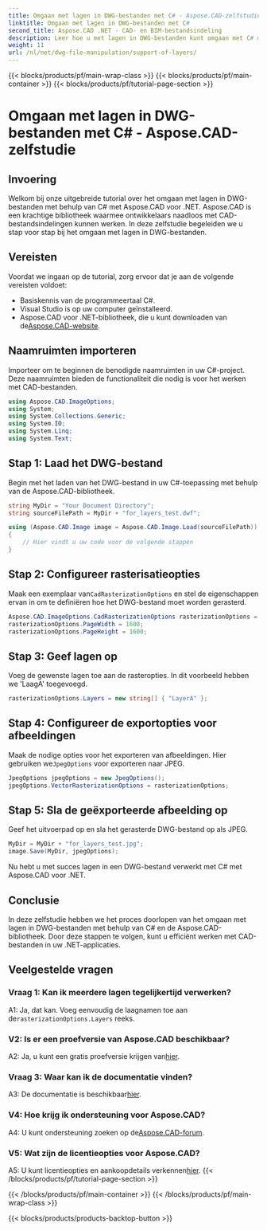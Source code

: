 ```yaml
---
title: Omgaan met lagen in DWG-bestanden met C# - Aspose.CAD-zelfstudie
linktitle: Omgaan met lagen in DWG-bestanden met C#
second_title: Aspose.CAD .NET - CAD- en BIM-bestandsindeling
description: Leer hoe u met lagen in DWG-bestanden kunt omgaan met C# met Aspose.CAD voor .NET. Stapsgewijze handleiding voor efficiënte manipulatie van CAD-bestanden.
weight: 11
url: /nl/net/dwg-file-manipulation/support-of-layers/
---
```


{{< blocks/products/pf/main-wrap-class >}}
{{< blocks/products/pf/main-container >}}
{{< blocks/products/pf/tutorial-page-section >}}

# Omgaan met lagen in DWG-bestanden met C# - Aspose.CAD-zelfstudie

## Invoering

Welkom bij onze uitgebreide tutorial over het omgaan met lagen in DWG-bestanden met behulp van C# met Aspose.CAD voor .NET. Aspose.CAD is een krachtige bibliotheek waarmee ontwikkelaars naadloos met CAD-bestandsindelingen kunnen werken. In deze zelfstudie begeleiden we u stap voor stap bij het omgaan met lagen in DWG-bestanden.

## Vereisten

Voordat we ingaan op de tutorial, zorg ervoor dat je aan de volgende vereisten voldoet:

- Basiskennis van de programmeertaal C#.
- Visual Studio is op uw computer geïnstalleerd.
-  Aspose.CAD voor .NET-bibliotheek, die u kunt downloaden van de[Aspose.CAD-website](https://releases.aspose.com/cad/net/).

## Naamruimten importeren

Importeer om te beginnen de benodigde naamruimten in uw C#-project. Deze naamruimten bieden de functionaliteit die nodig is voor het werken met CAD-bestanden.

```csharp
using Aspose.CAD.ImageOptions;
using System;
using System.Collections.Generic;
using System.IO;
using System.Linq;
using System.Text;
```

## Stap 1: Laad het DWG-bestand

Begin met het laden van het DWG-bestand in uw C#-toepassing met behulp van de Aspose.CAD-bibliotheek.

```csharp
string MyDir = "Your Document Directory";
string sourceFilePath = MyDir + "for_layers_test.dwf";

using (Aspose.CAD.Image image = Aspose.CAD.Image.Load(sourceFilePath))
{
    // Hier vindt u uw code voor de volgende stappen
}
```

## Stap 2: Configureer rasterisatieopties

 Maak een exemplaar van`CadRasterizationOptions` en stel de eigenschappen ervan in om te definiëren hoe het DWG-bestand moet worden gerasterd.

```csharp
Aspose.CAD.ImageOptions.CadRasterizationOptions rasterizationOptions = new Aspose.CAD.ImageOptions.CadRasterizationOptions();
rasterizationOptions.PageWidth = 1600;
rasterizationOptions.PageHeight = 1600;
```

## Stap 3: Geef lagen op

Voeg de gewenste lagen toe aan de rasteropties. In dit voorbeeld hebben we 'LaagA' toegevoegd.

```csharp
rasterizationOptions.Layers = new string[] { "LayerA" };
```

## Stap 4: Configureer de exportopties voor afbeeldingen

 Maak de nodige opties voor het exporteren van afbeeldingen. Hier gebruiken we`JpegOptions` voor exporteren naar JPEG.

```csharp
JpegOptions jpegOptions = new JpegOptions();
jpegOptions.VectorRasterizationOptions = rasterizationOptions;
```

## Stap 5: Sla de geëxporteerde afbeelding op

Geef het uitvoerpad op en sla het gerasterde DWG-bestand op als JPEG.

```csharp
MyDir = MyDir + "for_layers_test.jpg";
image.Save(MyDir, jpegOptions);
```

Nu hebt u met succes lagen in een DWG-bestand verwerkt met C# met Aspose.CAD voor .NET.

## Conclusie

In deze zelfstudie hebben we het proces doorlopen van het omgaan met lagen in DWG-bestanden met behulp van C# en de Aspose.CAD-bibliotheek. Door deze stappen te volgen, kunt u efficiënt werken met CAD-bestanden in uw .NET-applicaties.

## Veelgestelde vragen

### Vraag 1: Kan ik meerdere lagen tegelijkertijd verwerken?

 A1: Ja, dat kan. Voeg eenvoudig de laagnamen toe aan de`rasterizationOptions.Layers` reeks.

### V2: Is er een proefversie van Aspose.CAD beschikbaar?

 A2: Ja, u kunt een gratis proefversie krijgen van[hier](https://releases.aspose.com/).

### Vraag 3: Waar kan ik de documentatie vinden?

 A3: De documentatie is beschikbaar[hier](https://reference.aspose.com/cad/net/).

### V4: Hoe krijg ik ondersteuning voor Aspose.CAD?

 A4: U kunt ondersteuning zoeken op de[Aspose.CAD-forum](https://forum.aspose.com/c/cad/19).

### V5: Wat zijn de licentieopties voor Aspose.CAD?

 A5: U kunt licentieopties en aankoopdetails verkennen[hier](https://purchase.aspose.com/buy).
{{< /blocks/products/pf/tutorial-page-section >}}

{{< /blocks/products/pf/main-container >}}
{{< /blocks/products/pf/main-wrap-class >}}

{{< blocks/products/products-backtop-button >}}
